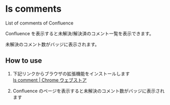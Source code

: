 # ls comments

List of comments of Confluence

Confluence を表示すると未解決/解決済のコメント一覧を表示できます。

未解決のコメント数がバッジに表示されます。

## How to use

1. 下記リンクからブラウザの拡張機能をインストールします  
   [ls comment | Chrome ウェブストア](https://chrome.google.com/webstore/detail/mcmpmiobcpglbbgeondndhkgeclngpak)

1. Confluence のページを表示すると未解決のコメント数がバッジに表示されます
